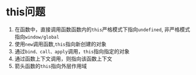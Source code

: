 # this问题

1. 在函数中，直接调用函数函数内的`this`严格模式下指向`undefined`, 非严格模式指向`window/global`
2. 使用`new`调用函数,`this`指向新创建的对象
3. 通过`bind、call、apply`调用，`this`指向指定的对象
4. 通过函数上下文调用，则指向该函数上下文
5. 箭头函数的`this`指向外层作用域